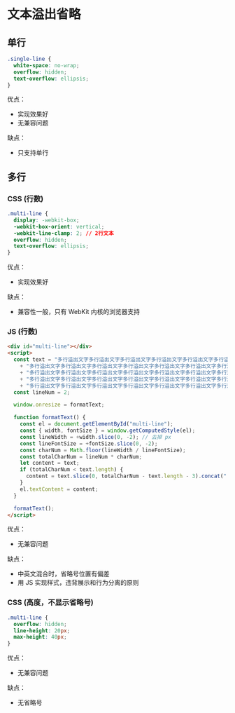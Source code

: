 # 文本溢出省略

## 单行

```css
.single-line {
  white-space: no-wrap;
  overflow: hidden;
  text-overflow: ellipsis;
}
```

优点：

- 实现效果好
- 无兼容问题

缺点：

- 只支持单行

## 多行

### CSS (行数)

```css
.multi-line {
  display: -webkit-box;
  -webkit-box-orient: vertical;
  -webkit-line-clamp: 2; // 2行文本
  overflow: hidden;
  text-overflow: ellipsis;
}
```

优点：

- 实现效果好

缺点：

- 兼容性一般，只有 WebKit 内核的浏览器支持

### JS (行数)

```html
<div id="multi-line"></div>
<script>
  const text = "多行溢出文字多行溢出文字多行溢出文字多行溢出文字多行溢出文字多行溢出文字多行溢出文字多行溢出文字多行溢出文字多行溢出文字"
    + "多行溢出文字多行溢出文字多行溢出文字多行溢出文字多行溢出文字多行溢出文字多行溢出文字多行溢出文字多行溢出文字多行溢出文字"
    + "多行溢出文字多行溢出文字多行溢出文字多行溢出文字多行溢出文字多行溢出文字多行溢出文字多行溢出文字多行溢出文字多行溢出文字"
    + "多行溢出文字多行溢出文字多行溢出文字多行溢出文字多行溢出文字多行溢出文字多行溢出文字多行溢出文字多行溢出文字多行溢出文字"
    + "多行溢出文字多行溢出文字多行溢出文字多行溢出文字多行溢出文字多行溢出文字多行溢出文字多行溢出文字多行溢出文字多行溢出文字";
  const lineNum = 2;

  window.onresize = formatText;

  function formatText() {
    const el = document.getElementById("multi-line");
    const { width, fontSize } = window.getComputedStyle(el);
    const lineWidth = +width.slice(0, -2); // 去掉 px
    const lineFontSize = +fontSize.slice(0, -2);
    const charNum = Math.floor(lineWidth / lineFontSize);
    const totalCharNum = lineNum * charNum;
    let content = text;
    if (totalCharNum < text.length) {
      content = text.slice(0, totalCharNum - text.length - 3).concat("...");
    }
    el.textContent = content;
  }

  formatText();
</script>
```

优点：
- 无兼容问题
  
缺点：
- 中英文混合时，省略号位置有偏差
- 用 JS 实现样式，违背展示和行为分离的原则

### CSS (高度，不显示省略号)

```css
.multi-line {
  overflow: hidden;
  line-height: 20px;
  max-height: 40px;
}
```

优点：
- 无兼容问题

缺点：
- 无省略号
